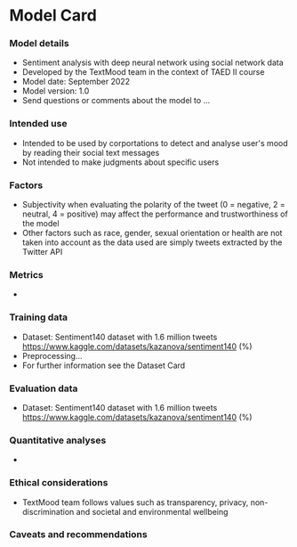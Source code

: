 # Model Card

### Model details
* Sentiment analysis with deep neural network using social network data
* Developed by the TextMood team in the context of TAED II course
* Model date: September 2022
* Model version: 1.0
* Send questions or comments about the model to ...
### Intended use
* Intended to be used by corportations to detect and analyse user's mood by reading their social text messages
* Not intended to make judgments about specific users
### Factors
* Subjectivity when evaluating the polarity of the tweet (0 = negative, 2 = neutral, 4 = positive) may affect the performance and trustworthiness of the model
* Other factors such as race, gender, sexual orientation or health are not taken into account as the data used are simply tweets extracted by the Twitter API
### Metrics
*
### Training data
* Dataset: Sentiment140 dataset with 1.6 million tweets https://www.kaggle.com/datasets/kazanova/sentiment140 (%)
* Preprocessing...
* For further information see the Dataset Card
### Evaluation data
* Dataset: Sentiment140 dataset with 1.6 million tweets https://www.kaggle.com/datasets/kazanova/sentiment140 (%)
### Quantitative analyses
*
### Ethical considerations
* TextMood team follows values such as transparency, privacy, non-discrimination and societal and environmental wellbeing
### Caveats and recommendations
